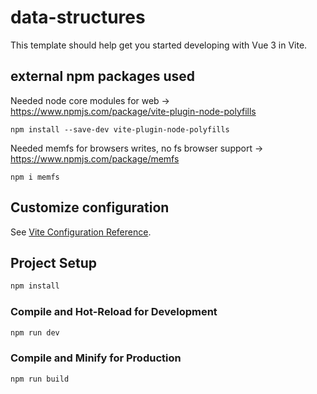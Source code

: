 # data-structures

This template should help get you started developing with Vue 3 in Vite.

## external npm packages used

Needed node core modules for web ->
https://www.npmjs.com/package/vite-plugin-node-polyfills

```npm install --save-dev vite-plugin-node-polyfills```

Needed memfs for browsers writes, no fs browser support ->
https://www.npmjs.com/package/memfs

```npm i memfs```

## Customize configuration

See [Vite Configuration Reference](https://vitejs.dev/config/).

## Project Setup

```sh
npm install
```

### Compile and Hot-Reload for Development

```sh
npm run dev
```

### Compile and Minify for Production

```sh
npm run build
```
